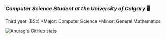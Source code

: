### ***Computer Science Student at the University of Calgary*** :desktop_computer:
Third year (BSc) *Major: Computer Science 
                 *Minor: General Mathematics 




![Anurag's GitHub stats](https://github-readme-stats.vercel.app/api?username=N0pine&theme=dark&show_icons=true)


